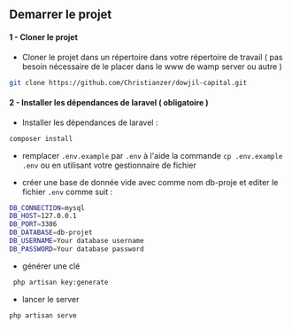## Demarrer le projet 

#### 1 - Cloner le projet

- Cloner le projet dans un répertoire dans votre répertoire de travail ( pas besoin nécessaire de le placer dans le www de wamp server ou autre )

```bash
git clone https://github.com/Christianzer/dowjil-capital.git
```
#### 2 - Installer les dépendances de laravel ( obligatoire )
- Installer les dépendances de laravel : 
```bash
composer install
```

- remplacer `.env.example` par  `.env` à l'aide la commande `cp .env.example .env`  ou en utilisant votre gestionnaire de fichier 

- créer une base de donnée vide avec comme nom db-proje et editer le fichier `.env`  comme suit :

```bash
DB_CONNECTION=mysql
DB_HOST=127.0.0.1
DB_PORT=3306
DB_DATABASE=db-projet
DB_USERNAME=Your database username
DB_PASSWORD=Your database password
```

- générer une clé 

```bash
 php artisan key:generate
```

- lancer le server  
 ```bash
 php artisan serve
 ```
